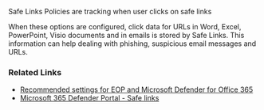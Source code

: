 Safe Links Policies are tracking when user clicks on safe links

When these options are configured, click data for URLs in Word, Excel, PowerPoint, Visio documents and in emails is stored by Safe Links. This information can help dealing with phishing, suspicious email messages and URLs.

### Related Links

* [Recommended settings for EOP and Microsoft Defender for Office 365](https://aka.ms/orca-atpp-docs-7) 
* [Microsoft 365 Defender Portal - Safe links](https://security.microsoft.com/safelinksv2)

